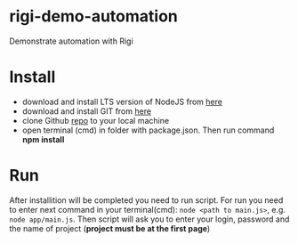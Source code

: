 # rigi-demo-automation
Demonstrate automation with Rigi

# Install
- download and install LTS version of NodeJS from [here](https://nodejs.org/en/download/ "here")
- download and install GIT from  [here](https://git-scm.com/downloads "here")
- clone Github [repo](https://github.com/HenkBoxma/rigi-demo-automation "repo") to your local machine
- open terminal (cmd) in folder with package.json. Then run command **npm install**

# Run
After installition will be completed you need to run script. For run you need to enter next command in your terminal(cmd): `node <path to main.js>`, e.g. `node app/main.js`.
Then script will ask you to enter your login, password and the name of project (**project must be at the first page**)
